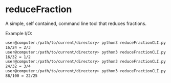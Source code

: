 # reduceFraction
A simple, self contained, command line tool that reduces fractions.

Example I/O:

``` bash
user@computer:/path/to/current/directory> python3 reduceFractionCLI.py 16/24
16/24 = 2/3
user@computer:/path/to/current/directory> python3 reduceFractionCLI.py 16/32
16/32 = 1/2
user@computer:/path/to/current/directory> python3 reduceFractionCLI.py 24/32
24/32 = 3/4
user@computer:/path/to/current/directory> python3 reduceFractionCLI.py 88/100
88/100 = 22/25
```
